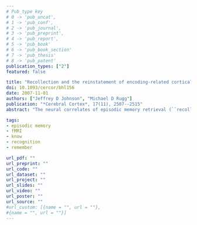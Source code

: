 ```yaml
---
# Pub_type key
# 0 -> 'pub_uncat',
# 1 -> 'pub_conf',
# 2 -> 'pub_journal',
# 3 -> 'pub_preprint',
# 4 -> 'pub_report',
# 5 -> 'pub_book'
# 6 -> 'pub_book_section'
# 7 -> 'pub_thesis'
# 8 -> 'pub_patent'
publication_types: ["2"]
featured: false

title: "Recollection and the reinstatement of encoding-related cortical activity"
doi: 10.1093/cercor/bhl156
date: 2007-11-01
authors: ["Jeffrey D Johnson", "Michael D Rugg"]
publication: "*Cerebral Cortex*, 17(11), 2507--2515"
abstract: "The neural correlates of episodic memory retrieval (``recollection'') differ according to the type of information contained in the recollected episode. Such content-specific recollection effects have been hypothesized to reflect the reinstatement of processes or representations active during encoding. Using event-related functional magnetic resonance imaging, we evaluated this hypothesis by directly contrasting the neural activity elicited during the encoding and subsequent recollection of words studied with one of 2 encoding tasks. Study words appearing on pictures of scenes required imagining the word's referent at any location within the scene, whereas words appearing on a blank background required generating a sentence that incorporated the word. On a later memory test, the neural correlates of recollection were operationalized by contrasting the activity elicited during correct ``remember'' versus ``know'' responses. Recollected words from the ``scene'' task elicited activity in regions of left occipital cortex and anterior fusiform gyrus that overlapped regions where encoding-related activity was greater for the scene than sentence task. Conversely, activity elicited by words recollected from the ``sentence'' task overlapped with a region of ventromedial frontal cortex where encoding-related activity was greater for the sentence task. These content-specific associations between encoding- and recollection-related neural activity strongly support the reinstatement hypothesis of episodic retrieval."

tags: 
- episodic memory
- fMRI
- know
- recognition
- remember

url_pdf: ""
url_preprint: ""
url_code: ""
url_dataset: ""
url_project: ""
url_slides: ""
url_video: ""
url_poster: ""
url_source: ""
#url_custom: [{name = "", url = ""},
#{name = "", url = ""}]
---
```


